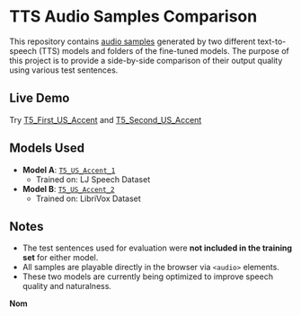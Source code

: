 # TTS Audio Samples Comparison

This repository contains [audio samples](https://bnam2103.github.io/tts_t5/) generated by two different text-to-speech (TTS) models and folders of the fine-tuned models. The purpose of this project is to provide a side-by-side comparison of their output quality using various test sentences.

## Live Demo

Try [T5_First_US_Accent](https://huggingface.co/spaces/nambn0321/T5_First_US_Accent) and [T5_Second_US_Accent](https://huggingface.co/spaces/nambn0321/T5_Second_US_Accent)

## Models Used

- **Model A**: [`T5_US_Accent_1`](https://huggingface.co/nambn0321/T5_US_Accent_1)
  - Trained on: LJ Speech Dataset
- **Model B**: [`T5_US_Accent_2`](https://huggingface.co/nambn0321/T5_US_accent_2)
  - Trained on: LibriVox Dataset

## Notes
- The test sentences used for evaluation were **not included in the training set** for either model.
- All samples are playable directly in the browser via `<audio>` elements.
- These two models are currently being optimized to improve speech quality and naturalness.
  
**Nom**
